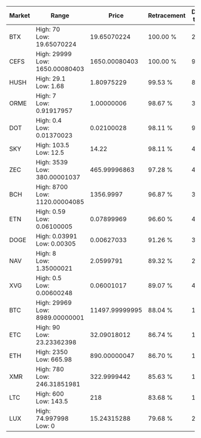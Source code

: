 | Market | Range | Price| Retracement | Doubles to 50% |
| --- | --- | --- | --- | --- |
| BTX | High: 70<br />Low: 19.65070224 | 19.65070224 | 100.00 % | 2.28 |
| CEFS | High: 29999<br />Low: 1650.00080403 | 1650.00080403 | 100.00 % | 9.59 |
| HUSH | High: 29.1<br />Low: 1.68 | 1.80975229 | 99.53 % | 8.50 |
| ORME | High: 7<br />Low: 0.91917957 | 1.00000006 | 98.67 % | 3.96 |
| DOT | High: 0.4<br />Low: 0.01370023 | 0.02100028 | 98.11 % | 9.85 |
| SKY | High: 103.5<br />Low: 12.5 | 14.22 | 98.11 % | 4.08 |
| ZEC | High: 3539<br />Low: 380.00001037 | 465.99996863 | 97.28 % | 4.20 |
| BCH | High: 8700<br />Low: 1120.00004085 | 1356.9997 | 96.87 % | 3.62 |
| ETN | High: 0.59<br />Low: 0.06100005 | 0.07899969 | 96.60 % | 4.12 |
| DOGE | High: 0.03991<br />Low: 0.00305 | 0.00627033 | 91.26 % | 3.43 |
| NAV | High: 8<br />Low: 1.35000021 | 2.0599791 | 89.32 % | 2.27 |
| XVG | High: 0.5<br />Low: 0.00600248 | 0.06001017 | 89.07 % | 4.22 |
| BTC | High: 29969<br />Low: 8989.00000001 | 11497.99999995 | 88.04 % | 1.69 |
| ETC | High: 90<br />Low: 23.23362398 | 32.09018012 | 86.74 % | 1.76 |
| ETH | High: 2350<br />Low: 665.98 | 890.00000047 | 86.70 % | 1.69 |
| XMR | High: 780<br />Low: 246.31851981 | 322.9999442 | 85.63 % | 1.59 |
| LTC | High: 600<br />Low: 143.5 | 218 | 83.68 % | 1.71 |
| LUX | High: 74.997998<br />Low: 0 | 15.24315288 | 79.68 % | 2.46 |
